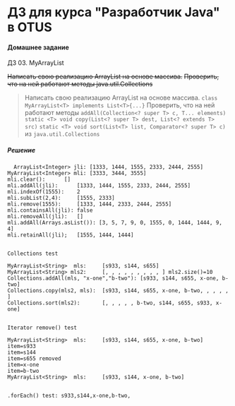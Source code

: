 ﻿# ДЗ для курса "Разработчик Java" в OTUS


#### Домашнее задание

ДЗ 03. MyArrayList

~~Написать свою реализацию ArrayList на основе массива.~~ 
~~Проверить, что на ней работают методы java.util.Collections~~ 

>Написать свою реализацию ArrayList на основе массива.
>`class MyArrayList<T> implements List<T>{...}`
>Проверить, что на ней работают методы
>`addAll(Collection<? super T> c, T... elements)`
>`static <T> void copy(List<? super T> dest, List<? extends T> src)`
>`static <T> void sort(List<T> list, Comparator<? super T> c)`
>из `java.util.Collections`

##### Решение
```
  ArrayList<Integer> jli: [1333, 1444, 1555, 2333, 2444, 2555]
MyArrayList<Integer> mli: [3333, 3444, 3555]
mli.clear():      []
mli.addAll(jli):      [1333, 1444, 1555, 2333, 2444, 2555]
mli.indexOf(1555):    2
mli.subList(2,4):     [1555, 2333]
mli.remove(1555):     [1333, 1444, 2333, 2444, 2555]
mli.containsAll(jli): false
mli.removeAll(jli):   []
mli.addAll(Arrays.asList()): [3, 5, 7, 9, 0, 1555, 0, 1444, 1444, 9, 4]
mli.retainAll(jli);   [1555, 1444, 1444]


Collections test

MyArrayList<String>  mls:     [s933, s144, s655]
MyArrayList<String> mls2:     [, , , , , , , , , ] mls2.size()=10
Collections.addAll(mls, "x-one","b-two"): [s933, s144, s655, x-one, b-two]
Collections.copy(mls2, mls):  [s933, s144, s655, x-one, b-two, , , , , ]
Collections.sort(mls2):       [, , , , , b-two, s144, s655, s933, x-one]


Iterator remove() test

MyArrayList<String>  mls:     [s933, s144, s655, x-one, b-two]
item=s933
item=s144
item=s655 removed
item=x-one
item=b-two
MyArrayList<String>  mls:     [s933, s144, x-one, b-two]


.forEach() test: s933,s144,x-one,b-two,

```